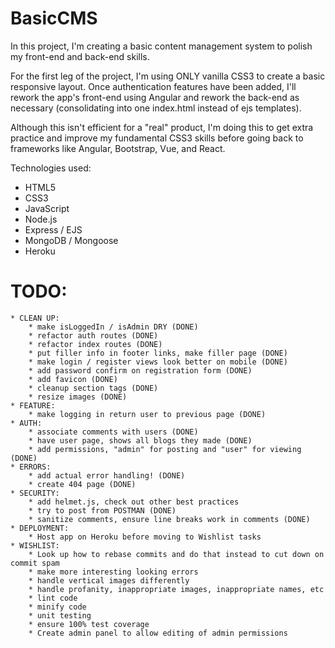 # BasicCMS

In this project, I'm creating a basic content management system to polish my front-end and back-end skills.

For the first leg of the project, I'm using ONLY vanilla CSS3 to create a basic responsive layout. Once authentication features have been added, I'll rework the app's front-end using Angular and rework the back-end as necessary (consolidating into one index.html instead of ejs templates).

Although this isn't efficient for a "real" product, I'm doing this to get extra practice and improve my fundamental CSS3 skills before going back to frameworks like Angular, Bootstrap, Vue, and React.

Technologies used:
* HTML5
* CSS3
* JavaScript
* Node.js
* Express / EJS
* MongoDB / Mongoose
* Heroku

# TODO:
	* CLEAN UP:
		* make isLoggedIn / isAdmin DRY (DONE)
		* refactor auth routes (DONE)
		* refactor index routes (DONE)
		* put filler info in footer links, make filler page (DONE)
		* make login / register views look better on mobile (DONE)
		* add password confirm on registration form (DONE)
		* add favicon (DONE)
		* cleanup section tags (DONE)
		* resize images (DONE)
	* FEATURE:
		* make logging in return user to previous page (DONE)
	* AUTH:
		* associate comments with users (DONE)
		* have user page, shows all blogs they made (DONE)
		* add permissions, "admin" for posting and "user" for viewing (DONE)
	* ERRORS:
		* add actual error handling! (DONE)
		* create 404 page (DONE)
	* SECURITY:
		* add helmet.js, check out other best practices
		* try to post from POSTMAN (DONE)
		* sanitize comments, ensure line breaks work in comments (DONE)
	* DEPLOYMENT:
		* Host app on Heroku before moving to Wishlist tasks
	* WISHLIST:
		* Look up how to rebase commits and do that instead to cut down on commit spam
		* make more interesting looking errors
		* handle vertical images differently
		* handle profanity, inappropriate images, inappropriate names, etc
		* lint code
		* minify code
		* unit testing
		* ensure 100% test coverage
		* Create admin panel to allow editing of admin permissions